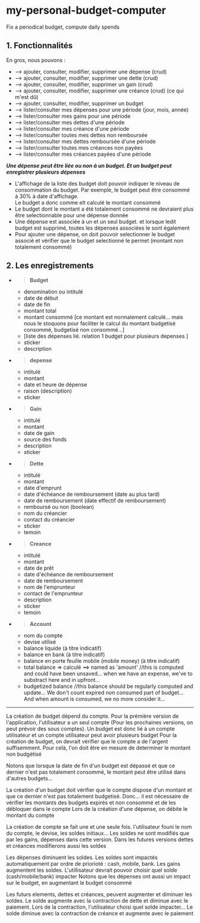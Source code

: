 # my-personal-budget-computer
Fix a periodical budget, compute daily spends


## 1.  Fonctionnalités

En gros, nous pouvons :
* --> ajouter, consulter, modifier, supprimer une dépense (crud)
* --> ajouter, consulter, modifier, supprimer une dette (crud)
* --> ajouter, consulter, modifier, supprimer un gain (crud)
* --> ajouter, consulter, modifier, supprimer une créance (crud)  (ce qui m'est dû)
* --> ajouter, consulter, modifier, supprimer un budget
* --> lister/consulter mes dépenses pour une période (jour, mois, année)
* --> lister/consulter mes gains pour une période
* --> lister/consulter mes dettes  d'une période
* --> lister/consulter mes créance d'une période
* --> lister/consulter toutes mes dettes non remboursée
* --> lister/consulter mes dettes remboursée d'une période
* --> lister/consulter toutes mes créances non payées
* --> lister/consulter mes créances payées d'une période


__***Une dépense peut être liée ou non à un budget. Et un budget peut enregistrer plusieurs dépenses***__

- L'affichage de la liste des budget doit pouvoir indiquer le niveau de consommation du budget.
Par exemple, le budget peut être consommé à 30% à date d'affichage.  
Le budget a donc comme elt calculé le montant consommé
- Le budget dont le montant a été totalement consommé ne devraient plus être selectionnable pour une dépense donnée
- Une dépense est associée à un et un seul budget. et lorsque ledit budget est supprimé, toutes les dépenses associées le sont également
- Pour ajouter une dépense, on doit pouvoir selectionner le budget associé et vérifier que le budget selectionné le permet (montant non totalement consommé)


## 2. Les enregistrements

* > __**Budget**__
	 - denomination ou intitulé
	 - date de début
	 - date de fin
	 - montant total
	 - montant consommé [ce montant est normalement calculé... mais nous le stoquons pour faciliter le calcul du montant budgetisé consommé, budgetisé non consommé...]
	 - [liste des dépenses lié. relation 1 budget pour plusieurs depenses ]
	 - sticker
	 - description

* > __**depense**__
	 - intitulé
	 - montant
	 - date et heure de dépense
	 - raison (description)
	 - sticker

* > __**Gain**__
	 - intitulé
	 - montant
	 - date de gain
	 - source des fonds
	 - description
	 - sticker

* > __**Dette**__
	 - intitulé
	 - montant
	 - date d'emprunt
	 - date d'échéance de remboursement (date au plus tard)
	 - date de remboursement (date effectif de remboursement)
	 - remboursé ou non (boolean)
	 - nom du créancier
	 - contact du créancier
	 - sticker
	 - temoin
	
* > __**Creance**__
	 - intitulé
	 - montant
	 - date de prêt
	 - date d'échéance de remboursement
	 - date de remboursement
	 - nom de l'emprunteur
	 - contact de l'emprunteur
	 - description
	 - sticker
	 - temoin


* > __**Account**__
	- nom du compte
	- devise utilisé 
	- balance liquide (à titre indicatif)
	- balance en bank (à titre indicatif)
	- balance en porte feuille mobile (mobile money) (à titre indicatif)
	- total balance => calculé ==> named as 'amount' //this is computed and could have been unsaved... when we have an expense, we've to substract here and in upfront... 
	- budgetized balance //this balance should be regularly computed and update... We don't count expired non consumed part of budget... And when amount is consumed, we no more consider it...
	
___________________________________________________________
La création de budget dépend du compte. Pour la prémière version de l'application, l'utilisateur a un seul compte (Pour les prochaines versions, on peut prévoir des sous comptes). Un budget est donc lié à un compte utilisateur et un compte utilisateur peut avoir plusieurs budget
Pour la création de budget, on devrait vérifier que le compte a de l'argent suffisemment. Pour celà, l'on doit être en mesure de determiner le montant non budgétisé

Notons que lorsque la date de fin d'un budget est dépassé et que ce dernier n'est pas totalement consommé, le montant peut être utilisé dans d'autres budgets... 

La création d'un budget doit vérifier que le compte dispose d'un montant et que ce dernier n'est pas totalement budgetisé. Donc... il est nécessaire de vérifier les montants des budgets expirés et non consommé et de les débloquer dans le compte
Lors de la création d'une dépense, on débite le montant du compte


La création de compte se fait une et une seule fois. l'utilisateur founi le nom du compte, le devise, les soldes initiaux...
Les soldes ne sont modifiés que par les gains, dépenses dans cette version. Dans les futures versions dettes et créances modifierons aussi les soldes

Les dépenses diminuent les soldes. Les soldes sont impactés automatiquement par ordre de priorioté : cash, mobile, bank.
Les gains augmentent les soldes. L'utillisateur devrait pouvoir choisir quel solde (cash/mobile/bank) impacter
Notons que les dépenses ont aussi un impact sur le budget, en augmentant le budget consommé

Les futurs elements, dettes et créances, peuvent augmenter et diminuer les soldes.
Le solde augmente avec la contraction de dette et diminue avec le paiement. Lors de la contraction, l'utilisateur choisi quel solde impacter...
Le solde diminue avec la contraction de créance et augmente avec le paiement
 
